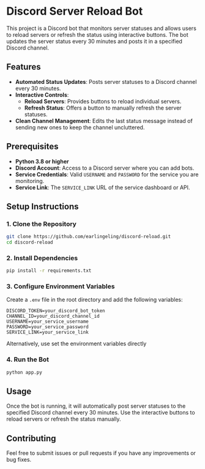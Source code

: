 # Discord Server Reload Bot

This project is a Discord bot that monitors server statuses and allows users to reload servers or refresh the status using interactive buttons. The bot updates the server status every 30 minutes and posts it in a specified Discord channel.

## Features

- **Automated Status Updates**: Posts server statuses to a Discord channel every 30 minutes.
- **Interactive Controls**:
  - **Reload Servers**: Provides buttons to reload individual servers.
  - **Refresh Status**: Offers a button to manually refresh the server statuses.
- **Clean Channel Management**: Edits the last status message instead of sending new ones to keep the channel uncluttered.

## Prerequisites

- **Python 3.8 or higher**
- **Discord Account**: Access to a Discord server where you can add bots.
- **Service Credentials**: Valid `USERNAME` and `PASSWORD` for the service you are monitoring.
- **Service Link**: The `SERVICE_LINK` URL of the service dashboard or API.

## Setup Instructions

### 1. Clone the Repository
```bash
git clone https://github.com/earlingeling/discord-reload.git
cd discord-reload
```

### 2. Install Dependencies

```bash
pip install -r requirements.txt
```

### 3. Configure Environment Variables

Create a `.env` file in the root directory and add the following variables:

```
DISCORD_TOKEN=your_discord_bot_token
CHANNEL_ID=your_discord_channel_id
USERNAME=your_service_username
PASSWORD=your_service_password
SERVICE_LINK=your_service_link
```

Alternatively, use set the environment variables directly

### 4. Run the Bot

```bash
python app.py
```

## Usage

Once the bot is running, it will automatically post server statuses to the specified Discord channel every 30 minutes. Use the interactive buttons to reload servers or refresh the status manually.

## Contributing

Feel free to submit issues or pull requests if you have any improvements or bug fixes.